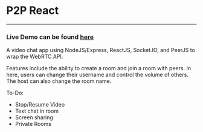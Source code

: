 # P2P React <br />
-----------------
### Live Demo can be found [here](https://garza-p2p-react.herokuapp.com/)
A video chat app using NodeJS/Express, ReactJS, Socket.IO, and PeerJS to wrap the WebRTC API.

Features include the ability to create a room and join a room with peers. In here, users can change their username and control the volume of others. The host can also change the room name.

To-Do:
* Stop/Resume Video
* Text chat in room
* Screen sharing
* Private Rooms